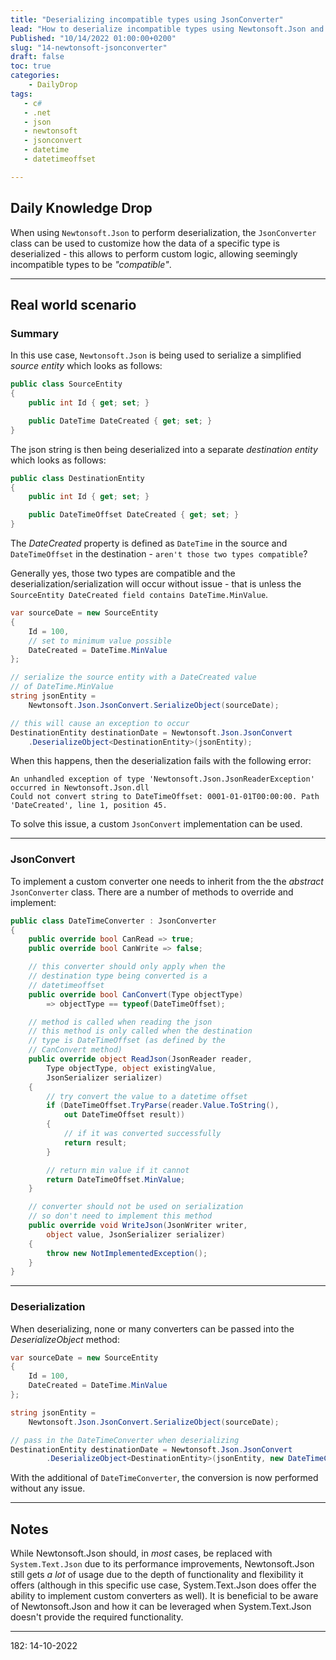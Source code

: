```yaml
---
title: "Deserializing incompatible types using JsonConverter"
lead: "How to deserialize incompatible types using Newtonsoft.Json and JsonConverter"
Published: "10/14/2022 01:00:00+0200"
slug: "14-newtonsoft-jsonconverter"
draft: false
toc: true
categories:
    - DailyDrop
tags:
   - c#
   - .net
   - json
   - newtonsoft
   - jsonconvert
   - datetime
   - datetimeoffset

---
```


## Daily Knowledge Drop

When using `Newtonsoft.Json` to perform deserialization, the `JsonConverter` class can be used to customize how the data of a specific type is deserialized - this allows to perform custom logic, allowing seemingly incompatible types to be _"compatible"_.

---

## Real world scenario
### Summary

In this use case, `Newtonsoft.Json` is being used to serialize a simplified _source entity_ which looks as follows:

``` csharp
public class SourceEntity
{
    public int Id { get; set; }

    public DateTime DateCreated { get; set; }
}
```

The json string is then being deserialized into a separate _destination entity_ which looks as follows:

``` csharp
public class DestinationEntity
{
    public int Id { get; set; }

    public DateTimeOffset DateCreated { get; set; }
}
```

The _DateCreated_ property is defined as `DateTime` in the source and `DateTimeOffset` in the destination - `aren't those two types compatible`?

Generally yes, those two types are compatible and the deserialization/serialization will occur without issue - that is unless the `SourceEntity DateCreated field contains DateTime.MinValue`.

``` csharp
var sourceDate = new SourceEntity
{
    Id = 100,
    // set to minimum value possible
    DateCreated = DateTime.MinValue
};

// serialize the source entity with a DateCreated value
// of DateTime.MinValue
string jsonEntity = 
    Newtonsoft.Json.JsonConvert.SerializeObject(sourceDate);

// this will cause an exception to occur
DestinationEntity destinationDate = Newtonsoft.Json.JsonConvert
    .DeserializeObject<DestinationEntity>(jsonEntity);
```

When this happens, then the deserialization fails with the following error:

``` terminal
An unhandled exception of type 'Newtonsoft.Json.JsonReaderException' occurred in Newtonsoft.Json.dll
Could not convert string to DateTimeOffset: 0001-01-01T00:00:00. Path 'DateCreated', line 1, position 45.
```

To solve this issue, a custom `JsonConvert` implementation can be used.

---

### JsonConvert

To implement a custom converter one needs to inherit from the  the _abstract_ `JsonConverter` class. There are a number of methods to override and implement:

``` csharp
public class DateTimeConverter : JsonConverter
{
    public override bool CanRead => true;
    public override bool CanWrite => false;

    // this converter should only apply when the 
    // destination type being converted is a
    // datetimeoffset    
    public override bool CanConvert(Type objectType) 
        => objectType == typeof(DateTimeOffset);

    // method is called when reading the json
    // this method is only called when the destination 
    // type is DateTimeOffset (as defined by the 
    // CanConvert method)
    public override object ReadJson(JsonReader reader, 
        Type objectType, object existingValue, 
        JsonSerializer serializer)
    {
        // try convert the value to a datetime offset
        if (DateTimeOffset.TryParse(reader.Value.ToString(), 
            out DateTimeOffset result))
        {
            // if it was converted successfully
            return result;
        }

        // return min value if it cannot
        return DateTimeOffset.MinValue;
    }

    // converter should not be used on serialization
    // so don't need to implement this method
    public override void WriteJson(JsonWriter writer, 
        object value, JsonSerializer serializer)
    {
        throw new NotImplementedException();
    }
}
```

---

### Deserialization

When deserializing, none or many converters can be passed into the _DeserializeObject_ method:

``` csharp
var sourceDate = new SourceEntity
{
    Id = 100,
    DateCreated = DateTime.MinValue
};

string jsonEntity = 
    Newtonsoft.Json.JsonConvert.SerializeObject(sourceDate);

// pass in the DateTimeConverter when deserializing
DestinationEntity destinationDate = Newtonsoft.Json.JsonConvert
        .DeserializeObject<DestinationEntity>(jsonEntity, new DateTimeConverter());
```

With the additional of `DateTimeConverter`, the conversion is now performed without any issue.

---

## Notes

While Newtonsoft.Json should, in _most_ cases, be replaced with `System.Text.Json` due to its performance improvements, Newtonsoft.Json still gets _a lot_ of usage due to the depth of functionality and flexibility it offers (although in this specific use case, System.Text.Json does offer the ability to implement custom converters as well).
It is beneficial to be aware of Newtonsoft.Json and how it can be leveraged when System.Text.Json doesn't provide the required functionality.

---

<?# DailyDrop ?>182: 14-10-2022<?#/ DailyDrop ?>
